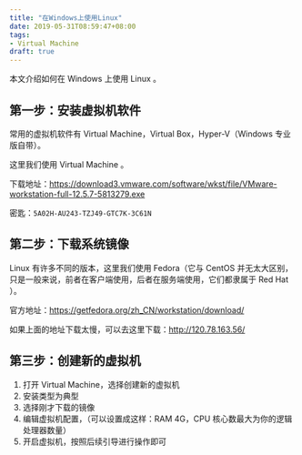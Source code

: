 ```yaml
---
title: "在Windows上使用Linux"
date: 2019-05-31T08:59:47+08:00
tags:
- Virtual Machine
draft: true
---
```


本文介绍如何在 Windows 上使用 Linux 。

## 第一步：安装虚拟机软件

常用的虚拟机软件有 Virtual Machine，Virtual Box，Hyper-V（Windows 专业版自带）。

这里我们使用 Virtual Machine 。

下载地址：https://download3.vmware.com/software/wkst/file/VMware-workstation-full-12.5.7-5813279.exe

密匙：`5A02H-AU243-TZJ49-GTC7K-3C61N`

## 第二步：下载系统镜像

Linux 有许多不同的版本，这里我们使用 Fedora（它与 CentOS 并无太大区别，只是一般来说，前者在客户端使用，后者在服务端使用，它们都隶属于 Red Hat ）。

官方地址：<https://getfedora.org/zh_CN/workstation/download/>

如果上面的地址下载太慢，可以去这里下载：<http://120.78.163.56/>

## 第三步：创建新的虚拟机

1. 打开 Virtual Machine，选择创建新的虚拟机
2. 安装类型为典型
3. 选择刚才下载的镜像
4. 编辑虚拟机配置，（可以设置成这样：RAM 4G，CPU 核心数最大为你的逻辑处理器数量）
5. 开启虚拟机，按照后续引导进行操作即可